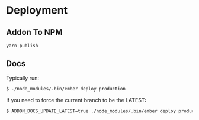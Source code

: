 # Deployment

## Addon To NPM

`yarn publish`

## Docs

Typically run:

```bash
$ ./node_modules/.bin/ember deploy production
```

If you need to force the current branch to be the LATEST:
```bash
$ ADDON_DOCS_UPDATE_LATEST=true ./node_modules/.bin/ember deploy production
```
